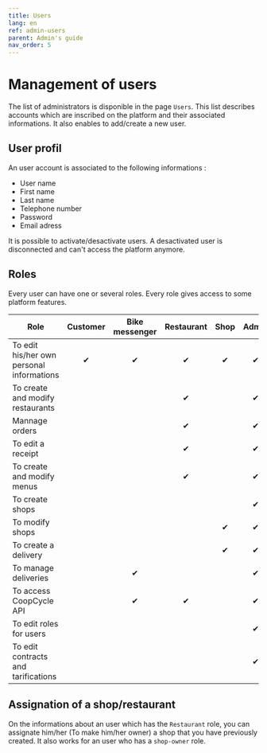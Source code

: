 ```yaml
---
title: Users
lang: en
ref: admin-users
parent: Admin's guide
nav_order: 5
---
```


# Management of users

The list of administrators is disponible in the page `Users`. This list describes accounts which are inscribed on the platform and their associated informations. It also enables to add/create a new user.

## User profil

An user account is associated to the following informations :

- User name
- First name
- Last name
- Telephone number
- Password
- Email adress

It is possible to activate/desactivate users. A desactivated user is disconnected and can't access the platform anymore.

## Roles

Every user can have one or several roles. Every role gives access to some platform features.

| Role                                      | Customer   | Bike messenger   | Restaurant | Shop    | Admin   |
| -------------------------------           |:------:|:---------:|:----------:| :----------:| :----------:|
| To edit his/her own personal informations | ✔      | ✔         | ✔          | ✔           | ✔           |
| To create and modify restaurants         |        |           | ✔          |             | ✔           |
| Mannage orders                           |        |           | ✔          |             | ✔           |
| To edit a receipt                        |        |           | ✔          |             | ✔           |
| To create and modify menus               |        |           | ✔          |             | ✔           |
| To create shops                          |        |           |            |             | ✔           |
| To modify shops                          |        |           |            | ✔           | ✔           |
| To create a delivery                     |        |           |            | ✔           | ✔           |
| To manage deliveries                     |        | ✔         |           |             | ✔           |
| To access CoopCycle API                  |        | ✔         | ✔         |             | ✔           |
| To edit roles for users                  |        |           |            |             | ✔           |
| To edit contracts and tarifications      |        |           |            |             | ✔           |


## Assignation of a shop/restaurant

On the informations about an user which has the `Restaurant` role, you can assignate him/her (To make him/her owner) a shop that you have previously created. It also works for an user who has a `shop-owner` role.

